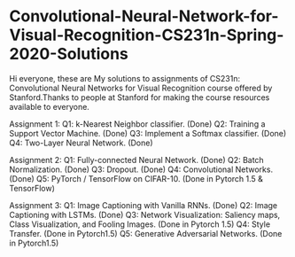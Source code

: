 # Convolutional-Neural-Network-for-Visual-Recognition-CS231n-Spring-2020-Solutions
Hi everyone, these are My solutions to assignments of CS231n: Convolutional Neural Networks for Visual Recognition course offered by Stanford.Thanks to people at Stanford for making the course resources available to everyone.


Assignment 1:
Q1: k-Nearest Neighbor classifier. (Done)
Q2: Training a Support Vector Machine. (Done)
Q3: Implement a Softmax classifier. (Done)
Q4: Two-Layer Neural Network. (Done)

Assignment 2:
Q1: Fully-connected Neural Network. (Done)
Q2: Batch Normalization. (Done)
Q3: Dropout. (Done)
Q4: Convolutional Networks. (Done)
Q5: PyTorch / TensorFlow on CIFAR-10. (Done in Pytorch 1.5 & TensorFlow)

Assignment 3:
Q1: Image Captioning with Vanilla RNNs. (Done)
Q2: Image Captioning with LSTMs. (Done)
Q3: Network Visualization: Saliency maps, Class Visualization, and Fooling Images. (Done in Pytorch 1.5)
Q4: Style Transfer. (Done in Pytorch1.5)
Q5: Generative Adversarial Networks. (Done in Pytorch1.5)
